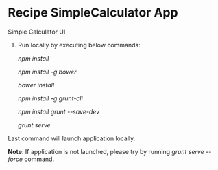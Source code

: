 # Recipe SimpleCalculator App

Simple Calculator UI

1. Run locally by executing below commands:

   _npm install_

   _npm install -g bower_

   _bower install_
   
   _npm install -g grunt-cli_
   
   _npm install grunt --save-dev_
   
   _grunt serve_

Last command will launch application locally.

**Note**: If application is not launched, please try by running _grunt serve --force_ command.


